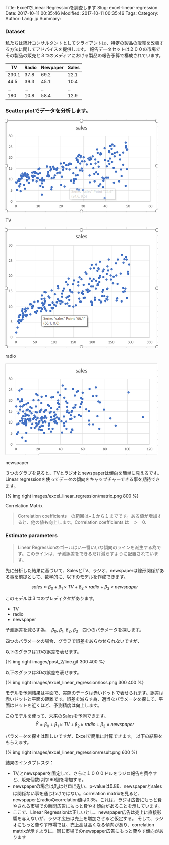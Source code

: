 Title: ExcelでLinear Regressionを調査します 
Slug: excel-linear-regression
Date: 2017-10-11 00:35:46
Modified: 2017-10-11 00:35:46
Tags: 
Category: 
Author: 
Lang: jp
Summary:

### Dataset

私たちは統計コンサルタントとしてクライアントは、特定の製品の販売を改善する方法に関してアドバイスを提供します。
報告データセットは２００の市場でその製品の販売と３つのメディアにおける製品の報告予算で構成されています。


| TV            | Radio         | Newpaper    |Sales|
| ------------- |---------------|-------------|-----|
| 230.1         | 37.8          | 69.2        |22.1 |
| 44.5          | 39.3          | 45.1        |10.4 |
| ...           | ...           | ...         | ... |
| 180           | 10.8          | 58.4        |12.9 |


### Scatter plotでデータを分析します。

![TV](images/excel_linear_regression/TV.png)

TV

![radio](images/excel_linear_regression/radio.png)

radio

![newspaper](images/excel_linear_regression/newspaper.png)

newspaper

３つのグラプを見ると、TVとラジオとnewspaperは傾向を簡単に見えるです。Linear regressionを使ってデータの傾向をキャップチャーできる事を期待できます。

{% img right images/excel_linear_regression/matrix.png 800 %}

Correlation Matrix

> Correlation coefficients　の範囲は−１から１までです。ある値が増加すると、他の値も向上します。Correlation coefficients は　＞　0.



### Estimate parameters

> Linear Regressionのゴールはい一番いいな傾向のラインを派生する為です。このラインは、予測誤差をできるだけ減らすように配置されています。

先に分析した結果に基づいて、SalesとTV、ラジオ、newspaperは線形関係がある事を前提として、数学的に、以下のモデルを作成できます。

$$
sales \approx \beta_0 + \beta_1 \times TV + \beta_2 \times radio + \beta_3 \times newspaper
$$


このモデルは３つのプレディクタがあります。
* TV
* radio
* newspaper

予測誤差を減らす為、　$\beta_0$,  $\beta_1$, $\beta_2$, $\beta_3$　四つのパラメータを探します。

四つのパラメータの場合、グラフで誤差をあらわせられないですが、

以下のグラフは2Dの誤差を表せます。

{% img right images/post_2/line.gif 300 400 %}

以下のグラフは3Dの誤差を表せます。

{% img right images/excel_linear_regression/loss.png 300 400 %}

モデルを予測結果は平面で、実際のデータは赤いドットで表せられます。誤差は赤いドットと平面の距離です。誤差を減らす為、適当なパラメータを探して、平面はドットを近くほど、予測精度は向上します。


このモデルを使って、未来のSalesを予測できます。
$$
\hat{Y} = \beta_0 + \beta_1 \times TV + \beta_2 \times radio + \beta_3 \times newspaper
$$ 


パラメータを探すは難しいですが、Excelで簡単に計算できます。
以下の結果をもらえます。

{% img right images/excel_linear_regression/result.png 600 %}


結果のインタプレスタ：


- TV,とnewspaperを固定して、さらに１０００ドルをラジロ報告を費やすと、販売個数は約190個を増加する。
- newspaperの場合は$\beta_4$はゼロに近い、p-valueは0.86、newspaperとsalesは関係ない事を通じわけではない。correlation matrixを見ると、newspaperとradioのcorrelation値は0.35。これは、ラジオ広告にもっと費やされる市場での新聞広告にもっと費やす傾向があることを示しています。
-  ここで、Linear Regressionは正しいとし、newspaper広告は売上に直接影響を与えないが、ラジオ広告は売上を増加させると仮定する。 そして、ラジオにもっと費やす市場では、売上高は高くなる傾向があり、correlation matrixが示すように、同じ市場でのnewspaper広告にもっと費やす傾向があります













